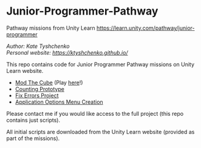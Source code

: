 # Junior-Programmer-Pathway
Pathway missions from Unity Learn
https://learn.unity.com/pathway/junior-programmer

_Author: Kate Tyshchenko_  
_Personal website: https://ktyshchenko.github.io/_

This repo contains code for Junior Programmer Pathway missions on Unity Learn website.

- [Mod The Cube](https://github.com/ktyshchenko/Junior-Programmer-Pathway/tree/main/ModTheCube) (Play [here](https://play.unity.com/mg/other/modthecube-junior-programmer-pathway-mission)!)
- [Counting Prototype](https://github.com/ktyshchenko/Junior-Programmer-Pathway/tree/main/CountingPrototype)
- [Fix Errors Project](https://github.com/ktyshchenko/Junior-Programmer-Pathway/tree/main/ErrorProject)
- [Application Options Menu Creation](https://github.com/ktyshchenko/Junior-Programmer-Pathway/tree/main/MenuProject)  

Please contact me if you would like access to the full project (this repo contains just scripts).

All initial scripts are downloaded from the Unity Learn website (provided as part of the missions).
